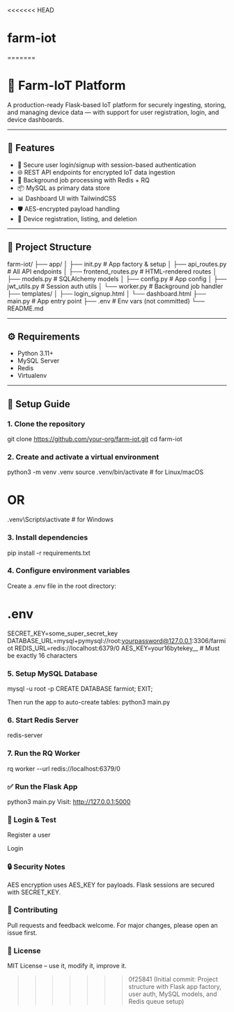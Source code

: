 <<<<<<< HEAD
# farm-iot
=======
# 🌾 Farm-IoT Platform

A production-ready Flask-based IoT platform for securely ingesting, storing, and managing device data — with support for user registration, login, and device dashboards.

---

## 🔧 Features

- 🔐 Secure user login/signup with session-based authentication
- 🌐 REST API endpoints for encrypted IoT data ingestion
- 🧠 Background job processing with Redis + RQ
- 📦 MySQL as primary data store
- 📊 Dashboard UI with TailwindCSS
- 🛡 AES-encrypted payload handling
- 📍 Device registration, listing, and deletion

---

## 📁 Project Structure

farm-iot/ 
├── app/ 
│ ├── init.py # App factory & setup 
│ ├── api_routes.py # All API endpoints 
│ ├── frontend_routes.py # HTML-rendered routes 
│ ├── models.py # SQLAlchemy models 
│ ├── config.py # App config 
│ ├── jwt_utils.py # Session auth utils 
│ └── worker.py # Background job handler 
├── templates/ 
│ ├── login_signup.html 
│ └── dashboard.html 
├── main.py # App entry point 
├── .env # Env vars (not committed) 
└── README.md


---

## ⚙️ Requirements

- Python 3.11+
- MySQL Server
- Redis
- Virtualenv

---

## 🚀 Setup Guide

### 1. Clone the repository

git clone https://github.com/your-org/farm-iot.git
cd farm-iot

### 2. Create and activate a virtual environment
python3 -m venv .venv
source .venv/bin/activate  # for Linux/macOS
# OR
.venv\Scripts\activate     # for Windows

### 3. Install dependencies
pip install -r requirements.txt

### 4. Configure environment variables
Create a .env file in the root directory:

# .env
SECRET_KEY=some_super_secret_key
DATABASE_URL=mysql+pymysql://root:yourpassword@127.0.0.1:3306/farmiot
REDIS_URL=redis://localhost:6379/0
AES_KEY=your16bytekey__  # Must be exactly 16 characters

### 5. Setup MySQL Database
mysql -u root -p
CREATE DATABASE farmiot;
EXIT;

Then run the app to auto-create tables:
python3 main.py

### 6. Start Redis Server
redis-server

### 7. Run the RQ Worker
rq worker --url redis://localhost:6379/0


### ✅ Run the Flask App
python3 main.py
Visit: http://127.0.0.1:5000

### 🔐 Login & Test
Register a user

Login


### 🔒 Security Notes
AES encryption uses AES_KEY for payloads.
Flask sessions are secured with SECRET_KEY.

### 🤝 Contributing
Pull requests and feedback welcome. For major changes, please open an issue first.

### 📜 License
MIT License – use it, modify it, improve it.
>>>>>>> 0f25841 (Initial commit: Project structure with Flask app factory, user auth, MySQL models, and Redis queue setup)
